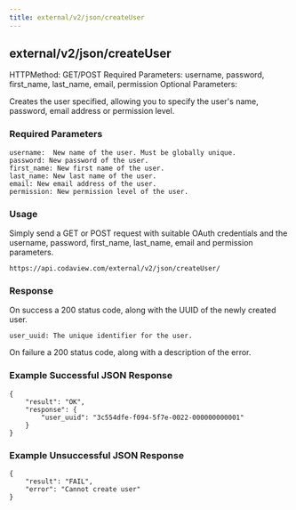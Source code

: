 ```yaml
---
title: external/v2/json/createUser
---
```

## external/v2/json/createUser

HTTPMethod: GET/POST
Required Parameters: username, password, first_name, last_name, email, permission
Optional Parameters:

Creates the user specified, allowing you to specify the user's name, password, email address or permission level.

### Required Parameters

    username:  New name of the user. Must be globally unique.
    password: New password of the user.
    first_name: New first name of the user.
    last_name: New last name of the user.
    email: New email address of the user.
    permission: New permission level of the user.

### Usage

Simply send a GET or POST request with suitable OAuth credentials and the username, password, first_name, last_name, email and permission parameters.

`https://api.codaview.com/external/v2/json/createUser/`

### Response

On success a 200 status code, along with the UUID of the newly created user.

`
user_uuid: The unique identifier for the user.
`

On failure a 200 status code, along with a description of the error.

### Example Successful JSON Response

    {
        "result": "OK",
        "response": {
            "user_uuid": "3c554dfe-f094-5f7e-0022-000000000001"
        }
    }

### Example Unsuccessful JSON Response

    {
        "result": "FAIL",
        "error": "Cannot create user" 
    }
